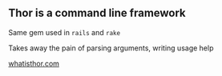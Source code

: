 ##  Thor is a command line framework

Same gem used in `rails` and `rake`

Takes away the pain of parsing arguments, writing usage help

[whatisthor.com](http://whatisthor.com/)
